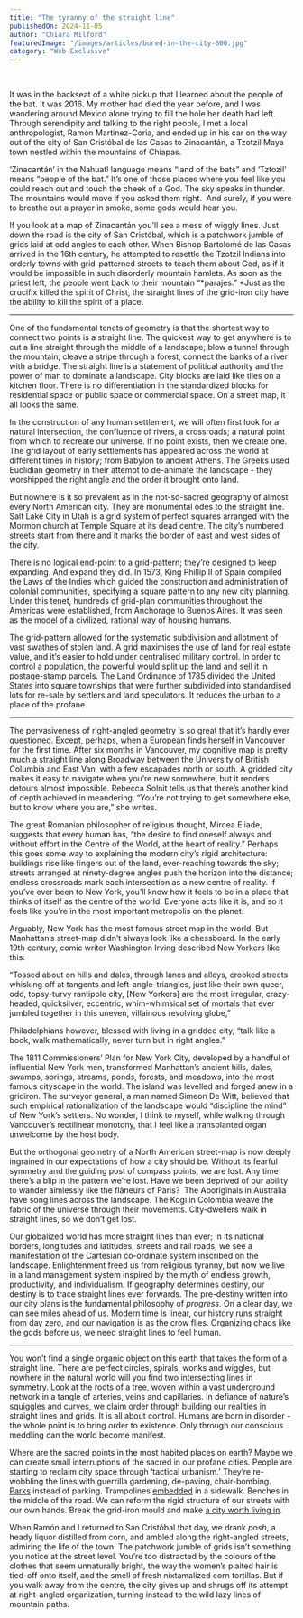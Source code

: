 ```yaml
---
title: "The tyranny of the straight line"
publishedOn: 2024-11-05
author: "Chiara Milford"
featuredImage: "/images/articles/bored-in-the-city-600.jpg"
category: "Web Exclusive"
---
```


‍

It was in the backseat of a white pickup that I learned about the people of the bat. It was 2016. My mother had died the year before, and I was wandering around Mexico alone trying to fill the hole her death had left. Through serendipity and talking to the right people, I met a local anthropologist, Ramón Martinez-Coria, and ended up in his car on the way out of the city of San Cristóbal de las Casas to Zinacantán, a Tzotzil Maya town nestled within the mountains of Chiapas.

‘Zinacantán’ in the Nahuatl language means “land of the bats” and ‘Tztozil’ means “people of the bat.” It’s one of those places where you feel like you could reach out and touch the cheek of a God. The sky speaks in thunder. The mountains would move if you asked them right. &nbsp;And surely, if you were to breathe out a prayer in smoke, some gods would hear you.

If you look at a map of Zinacantán you’ll see a mess of wiggly lines. Just down the road is the city of San Cristóbal, which is a patchwork jumble of grids laid at odd angles to each other. When Bishop Bartolomé de las Casas arrived in the 16th century, he attempted to resettle the Tzotzil Indians into orderly towns with grid-patterned streets to teach them about God, as if it would be impossible in such disorderly mountain hamlets. As soon as the priest left, the people went back to their mountain “*parajes.” *Just as the crucifix killed the spirit of Christ, the straight lines of the grid-iron city have the ability to kill the spirit of a place.

***

One of the fundamental tenets of geometry is that the shortest way to connect two points is a straight line. The quickest way to get anywhere is to cut a line straight through the middle of a landscape; blow a tunnel through the mountain, cleave a stripe through a forest, connect the banks of a river with a bridge. The straight line is a statement of political authority and the power of man to dominate a landscape. City blocks are laid like tiles on a kitchen floor. There is no differentiation in the standardized blocks for residential space or public space or commercial space. On a street map, it all looks the same.

In the construction of any human settlement, we will often first look for a natural intersection, the confluence of rivers, a crossroads; a natural point from which to recreate our universe. If no point exists, then we create one. The grid layout of early settlements has appeared across the world at different times in history; from Babylon to ancient Athens. The Greeks used Euclidian geometry in their attempt to de-animate the landscape - they worshipped the right angle and the order it brought onto land.

But nowhere is it so prevalent as in the not-so-sacred geography of almost every North American city. They are monumental odes to the straight line. Salt Lake City in Utah is a grid system of perfect squares arranged with the Mormon church at Temple Square at its dead centre. The city’s numbered streets start from there and it marks the border of east and west sides of the city.

There is no logical end-point to a grid-pattern; they’re designed to keep expanding. And expand they did. In 1573, King Phillip II of Spain compiled the Laws of the Indies which guided the construction and administration of colonial communities, specifying a square pattern to any new city planning. Under this tenet, hundreds of grid-plan communities throughout the Americas were established, from Anchorage to Buenos Aires. It was seen as the model of a civilized, rational way of housing humans.

The grid-pattern allowed for the systematic subdivision and allotment of vast swathes of stolen land. A grid maximises the use of land for real estate value, and it’s easier to hold under centralised military control. In order to control a population, the powerful would split up the land and sell it in postage-stamp parcels. The Land Ordinance of 1785 divided the United States into square townships that were further subdivided into standardised lots for re-sale by settlers and land speculators. It reduces the urban to a place of the profane.

***

The pervasiveness of right-angled geometry is so great that it’s hardly ever questioned. Except, perhaps, when a European finds herself in Vancouver for the first time. After six months in Vancouver, my cognitive map is pretty much a straight line along Broadway between the University of British Columbia and East Van, with a few escapades north or south. A gridded city makes it easy to navigate when you’re new somewhere, but it renders detours almost impossible. Rebecca Solnit tells us that there’s another kind of depth achieved in meandering. “You’re not trying to get somewhere else, but to know where you are,” she writes.

The great Romanian philosopher of religious thought, Mircea Eliade, suggests that every human has, “the desire to find oneself always and without effort in the Centre of the World, at the heart of reality.” Perhaps this goes some way to explaining the modern city’s rigid architecture: buildings rise like fingers out of the land, ever-reaching towards the sky; streets arranged at ninety-degree angles push the horizon into the distance; endless crossroads mark each intersection as a new centre of reality. If you’ve ever been to New York, you’ll know how it feels to be in a place that thinks of itself as the centre of the world. Everyone acts like it is, and so it feels like you’re in the most important metropolis on the planet.

Arguably, New York has the most famous street map in the world. But Manhattan’s street-map didn’t always look like a chessboard. In the early 19th century, comic writer Washington Irving described New Yorkers like this:

“Tossed about on hills and dales, through lanes and alleys, crooked streets whisking off at tangents and left-angle-triangles, just like their own queer, odd, topsy-turvy rantipole city, [New Yorkers] are the most irregular, crazy-headed, quicksilver, eccentric, whim-whimsical set of mortals that ever jumbled together in this uneven, villainous revolving globe,”

Philadelphians however, blessed with living in a gridded city, “talk like a book, walk mathematically, never turn but in right angles.”

The 1811 Commissioners’ Plan for New York City, developed by a handful of influential New York men, transformed Manhattan’s ancient hills, dales, swamps, springs, streams, ponds, forests, and meadows, into the most famous cityscape in the world. The island was levelled and forged anew in a gridiron. The surveyor general, a man named Simeon De Witt, believed that such empirical rationalization of the landscape would “discipline the mind” of New York’s settlers. No wonder, I think to myself, while walking through Vancouver’s rectilinear monotony, that I feel like a transplanted organ unwelcome by the host body.

But the orthogonal geometry of a North American street-map is now deeply ingrained in our expectations of how a city should be. Without its fearful symmetry and the guiding post of compass points, we are lost. Any time there’s a blip in the pattern we’re lost. Have we been deprived of our ability to wander aimlessly like the flâneurs of Paris? &nbsp;The Aboriginals in Australia have song lines across the landscape. The Kogi in Colombia weave the fabric of the universe through their movements. City-dwellers walk in straight lines, so we don’t get lost.

Our globalized world has more straight lines than ever; in its national borders, longitudes and latitudes, streets and rail roads, we see a manifestation of the Cartesian co-ordinate system inscribed on the landscape. Enlightenment freed us from religious tyranny, but now we live in a land management system inspired by the myth of endless growth, productivity, and individualism. If geography determines destiny, our destiny is to trace straight lines ever forwards. The pre-destiny written into our city plans is the fundamental philosophy of *progress*. On a clear day, we can see miles ahead of us. Modern time is linear, our history runs straight from day zero, and our navigation is as the crow flies. Organizing chaos like the gods before us, we need straight lines to feel human.

***

You won’t find a single organic object on this earth that takes the form of a straight line. There are perfect circles, spirals, wonks and wiggles, but nowhere in the natural world will you find two intersecting lines in symmetry. Look at the roots of a tree, woven within a vast underground network in a tangle of arteries, veins and capillaries. In defiance of nature’s squiggles and curves, we claim order through building our realities in straight lines and grids. It is all about control. Humans are born in disorder - the whole point is to bring order to existence. Only through our conscious meddling can the world become manifest.

Where are the sacred points in the most habited places on earth? Maybe we can create small interruptions of the sacred in our profane cities. People are starting to reclaim city space through ‘tactical urbanism.’ They’re re-wobbling the lines with guerrilla gardening, de-paving, chair-bombing. [Parks](https://landezine-award.com/park-instead-of-parking-the-white-flowers-boulevard/) instead of parking. Trampolines [embedded](http://trendingcity.org/sidewalk-trampolines-copenhagen-1) in a sidewalk. Benches in the middle of the road. We can reform the rigid structure of our streets with our own hands. Break the grid-iron mould and make [a city worth living in](https://www.adbusters.org/article/to-make-cities-climate-proof-we-need-to-transform-the-culture-of-proximity).

When Ramón and I returned to San Cristóbal that day, we drank *posh*, a heady liquor distilled from corn, and ambled along the right-angled streets, admiring the life of the town. The patchwork jumble of grids isn’t something you notice at the street level. You’re too distracted by the colours of the clothes that seem unnaturally bright, the way the women’s plaited hair is tied-off onto itself, and the smell of fresh nixtamalized corn tortillas. But if you walk away from the centre, the city gives up and shrugs off its attempt at right-angled organization, turning instead to the wild lazy lines of mountain paths.
